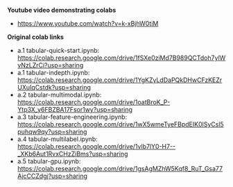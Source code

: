 **Youtube video demonstrating colabs**
* https://www.youtube.com/watch?v=k-xBjhW0tiM

**Original colab links**

* a.1 tabular-quick-start.ipynb: https://colab.research.google.com/drive/1fSXe0ziMd7B989QCTdoh7ylWvNzLZrCi?usp=sharing
* a.1 tabular-indepth.ipynb: https://colab.research.google.com/drive/1YgKZyLdDaPQkDHwCFzKEZrUXuIqCstdk?usp=sharing
* a.2 tabular-multimodal.ipynb: https://colab.research.google.com/drive/1oatBroK_P-Ytp3X_y6FBZBA17Fsor1wy?usp=sharing
* a.3 tabular-feature-engineering.ipynb: https://colab.research.google.com/drive/1wX5wmeTyeFBpdEIK0lSyCsl5puhqw9qy?usp=sharing
* a.4 tabular-multilabel.ipynb: https://colab.research.google.com/drive/1vlb7lY0-H7--_XKb6Aut1RvxCHzZiBms?usp=sharing
* a.5 tabular-gpu.ipynb: https://colab.research.google.com/drive/1gsAgMZhW5Kqf8_RuT_Gsa77AjcCCZdgj?usp=sharing
